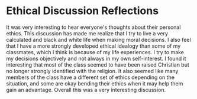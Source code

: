 # Ethical Discussion Reflections
It was very interesting to hear everyone's thoughts about their personal ethics. This discussion has made me realize that I try to live a very calculated and black and white life when making moral decisions. I also feel that I have a more strongly developed ethical idealogy than some of my classmates, which I think is because of my life experiences. I try to make my decisions objectively and not always in my own self-interest. I found it interesting that most of the class seemed to have been raised Christian but no longer strongly identified with the religion. It also seemed like many members of the class have a different set of ethics depending on the situation, and some are okay bending their ethics when it may help them gain an advantage. Overall this was a very interesting discussion. 
